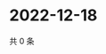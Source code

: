 # 2022-12-18

共 0 条

<!-- BEGIN WEIBO -->
<!-- 最后更新时间 Sun Dec 18 2022 15:11:15 GMT+0800 (China Standard Time) -->

<!-- END WEIBO -->
